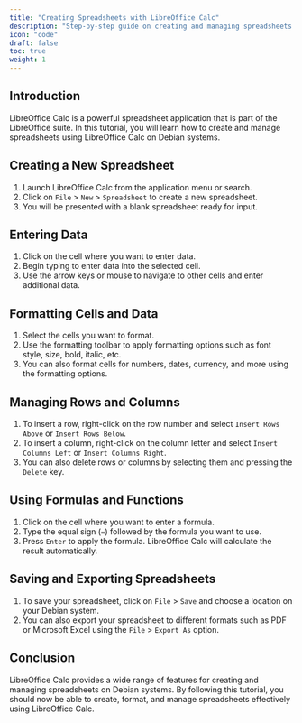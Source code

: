 ```yaml
---
title: "Creating Spreadsheets with LibreOffice Calc"
description: "Step-by-step guide on creating and managing spreadsheets using LibreOffice Calc, the spreadsheet application in LibreOffice, on Debian systems."
icon: "code"
draft: false
toc: true
weight: 1
---
```


## Introduction

LibreOffice Calc is a powerful spreadsheet application that is part of the LibreOffice suite. In this tutorial, you will learn how to create and manage spreadsheets using LibreOffice Calc on Debian systems.

## Creating a New Spreadsheet

1. Launch LibreOffice Calc from the application menu or search.
2. Click on `File` > `New` > `Spreadsheet` to create a new spreadsheet.
3. You will be presented with a blank spreadsheet ready for input.

## Entering Data

1. Click on the cell where you want to enter data.
2. Begin typing to enter data into the selected cell.
3. Use the arrow keys or mouse to navigate to other cells and enter additional data.

## Formatting Cells and Data

1. Select the cells you want to format.
2. Use the formatting toolbar to apply formatting options such as font style, size, bold, italic, etc.
3. You can also format cells for numbers, dates, currency, and more using the formatting options.

## Managing Rows and Columns

1. To insert a row, right-click on the row number and select `Insert Rows Above` or `Insert Rows Below`.
2. To insert a column, right-click on the column letter and select `Insert Columns Left` or `Insert Columns Right`.
3. You can also delete rows or columns by selecting them and pressing the `Delete` key.

## Using Formulas and Functions

1. Click on the cell where you want to enter a formula.
2. Type the equal sign (`=`) followed by the formula you want to use.
3. Press `Enter` to apply the formula. LibreOffice Calc will calculate the result automatically.

## Saving and Exporting Spreadsheets

1. To save your spreadsheet, click on `File` > `Save` and choose a location on your Debian system.
2. You can also export your spreadsheet to different formats such as PDF or Microsoft Excel using the `File` > `Export As` option.

## Conclusion

LibreOffice Calc provides a wide range of features for creating and managing spreadsheets on Debian systems. By following this tutorial, you should now be able to create, format, and manage spreadsheets effectively using LibreOffice Calc.

